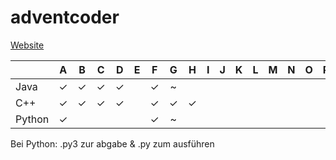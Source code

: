 ﻿# adventcoder
[Website](http://mooshak.nes.aau.at/)

| | A | B | C | D | E | F | G | H | I | J | K | L | M | N | O | P | Q | R | S | T | U | V | W | Y
|---|:---:|:---:|:---:|:---:|:---:|:---:|:---:|:---:|:---:|:---:|:---:|:---:|:---:|:---:|:---:|:---:|:---:|:---:|:---:|:---:|:---:|:---:|:---:|:---:|
| Java | ✓ | ✓ | ✓ | ✓ | | ✓ | ~ | | | | | | | | | | | | | | | | | | 
| C++ | ✓ | ✓ | ✓ | ✓ | | ✓ | ✓ | ✓ | | | | | | | | | | | | | | | | |
| Python | ✓ | | | | | ✓ | ~ | | | | | | | | | | | | | | | | | |

Bei Python: .py3 zur abgabe & .py zum ausführen
